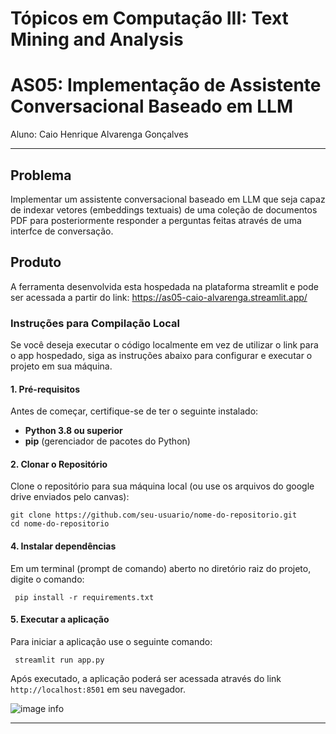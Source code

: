 # **Tópicos em Computação III: Text Mining and Analysis**
# AS05: Implementação de Assistente Conversacional Baseado em LLM
Aluno: Caio Henrique Alvarenga Gonçalves

---
## **Problema**

Implementar um assistente conversacional baseado em LLM que seja capaz de indexar vetores (embeddings textuais) de uma coleção de documentos PDF para posteriormente responder a perguntas feitas através de uma interfce de conversação.

## **Produto**

A ferramenta desenvolvida esta hospedada na plataforma streamlit e pode ser acessada a partir do link: https://as05-caio-alvarenga.streamlit.app/

### **Instruções para Compilação Local**

Se você deseja executar o código localmente em vez de utilizar o link para o app hospedado, siga as instruções abaixo para configurar e executar o projeto em sua máquina.

#### **1. Pré-requisitos**
Antes de começar, certifique-se de ter o seguinte instalado:
- **Python 3.8 ou superior**
- **pip** (gerenciador de pacotes do Python)

#### **2. Clonar o Repositório**
Clone o repositório para sua máquina local (ou use os arquivos do google drive enviados pelo canvas):
```
git clone https://github.com/seu-usuario/nome-do-repositorio.git
cd nome-do-repositorio
```
#### **4. Instalar dependências**
Em um terminal (prompt de comando) aberto no diretório raiz do projeto, digite o comando:

``` pip install -r requirements.txt```

#### **5. Executar a aplicação**
Para iniciar a aplicação use o seguinte comando: 

``` streamlit run app.py```

Após executado, a aplicação poderá ser acessada através do link ```http://localhost:8501``` em seu navegador.

![image info](image.png)

---
